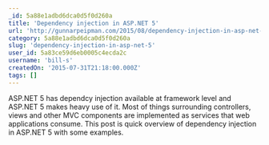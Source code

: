 ```yaml
---
_id: 5a88e1adbd6dca0d5f0d260a
title: 'Dependency injection in ASP.NET 5'
url: 'http://gunnarpeipman.com/2015/08/dependency-injection-in-asp-net-5/'
category: 5a88e1adbd6dca0d5f0d260a
slug: 'dependency-injection-in-asp-net-5'
user_id: 5a83ce59d6eb0005c4ecda2c
username: 'bill-s'
createdOn: '2015-07-31T21:18:00.000Z'
tags: []
---
```


ASP.NET 5 has dependcy injection available at framework level and ASP.NET 5 makes heavy use of it. Most of things surrounding controllers, views and other MVC components are implemented as services that web applications consume. This post is quick overview of dependency injection in ASP.NET 5 with some examples.
